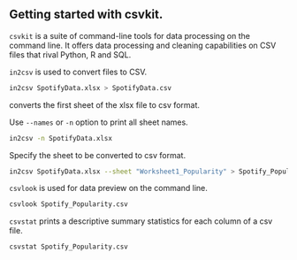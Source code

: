 ## Getting started with csvkit.
`csvkit` is a suite of command-line tools for data processing on the command line.
It offers data processing and cleaning capabilities on CSV files that rival Python, R and SQL.

`in2csv` is used to convert files to CSV.
```bash
in2csv SpotifyData.xlsx > SpotifyData.csv
```
converts the first sheet of the xlsx file to csv format.

Use `--names` or `-n` option to print all sheet names.
```bash
in2csv -n SpotifyData.xlsx
```

Specify the sheet to be converted to csv format.
```bash
in2csv SpotifyData.xlsx --sheet "Worksheet1_Popularity" > Spotify_Popularity.csv
```

`csvlook` is used for data preview on the command line.

```bash
csvlook Spotify_Popularity.csv
```

`csvstat` prints a descriptive summary statistics for each column of a csv file.

```bash
csvstat Spotify_Popularity.csv
```